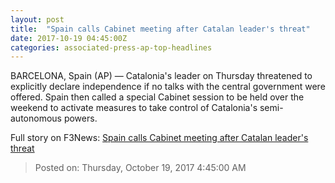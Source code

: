 ```yaml
---
layout: post
title:  "Spain calls Cabinet meeting after Catalan leader's threat"
date: 2017-10-19 04:45:00Z
categories: associated-press-ap-top-headlines
---
```


BARCELONA, Spain (AP) — Catalonia's leader on Thursday threatened to explicitly declare independence if no talks with the central government were offered. Spain then called a special Cabinet session to be held over the weekend to activate measures to take control of Catalonia's semi-autonomous powers.


Full story on F3News: [Spain calls Cabinet meeting after Catalan leader's threat](http://www.f3nws.com/n/2ajzrC)

> Posted on: Thursday, October 19, 2017 4:45:00 AM

